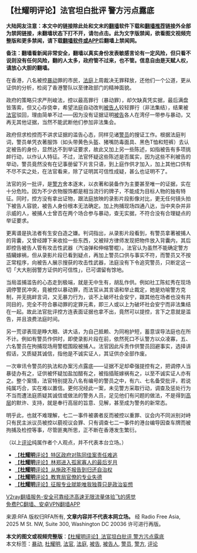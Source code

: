  <h2>【杜耀明评论】法官坦白批评 警方污点露底</h2> <p class="notice"><b>大陆网友注意：本文中的链接除此处和文末的<a href="https://github.com/bannedbook/fanqiang" >翻墙</a>软件下载和<a href="https://github.com/killgcd/justmysocks/blob/master/README.md">翻墙推荐</a>链接外全部为禁网链接，未翻墙状态下打不开，请勿点击。此为文字版禁闻，欲看图文视频完整版和更多禁闻，请下载<a href="https://github.com/bannedbook/fanqiang">翻墙软件或APP</a>后翻墙上禁闻网。</p><p>备注：翻墙看新闻非常安全，翻墙以真实身份发表敏感言论有一定风险，但只看不说则没有任何风险，翻的人太多，政府管不过来，也不管。信息自由是天赋人权，请放心大胆的翻墙。</b></p>  <div class="entry"> <p>在香港，八名被控<a href="https://www.bannedbook.org/bnews/tag/%E6%9A%B4%E5%8A%A8/" class="st_tag internal_tag" rel="tag" title="标签 暴动 下的日志">暴动</a>罪的市民，<a href="https://www.bannedbook.org/bnews/tag/%e6%b3%95%e5%ba%ad/" class="st_tag internal_tag" rel="tag" title="标签 法庭 下的日志">法庭</a>上周裁决无罪释放，还他们一个公道，更从证供的分析，检阅了香港警队以至律政部门的精神面貌。</p> <p>政府的策略只求严刑峻法，控以最高罪行（暴动罪），却欠缺真凭实据，最后满盘皆落索，但又心存侥幸，希望法庭自动改判<a href="https://www.bannedbook.org/bnews/tag/%E8%A2%AB%E5%91%8A%E4%BA%BA/" class="st_tag internal_tag" rel="tag" title="标签 被告人 下的日志">被告人</a>较轻罪行（非法集结），结果被<a href="https://www.bannedbook.org/bnews/tag/%E6%B3%95%E5%AE%98/" class="st_tag internal_tag" rel="tag" title="标签 法官 下的日志">法官</a>驳回，理由简单不过——因为没有证据证明<a href="https://www.bannedbook.org/bnews/tag/%E8%A2%AB%E5%91%8A/" class="st_tag internal_tag" rel="tag" title="标签 被告 下的日志">被告</a>各人在湾仔一带参与暴动，又再无其他证据，当然不能武断他们参加非法集会。</p>  <p>政府但求检控而不讲求证据的滥告心态，同样见诸<a href="https://www.bannedbook.org/bnews/tag/%E8%AD%A6%E5%91%98/" class="st_tag internal_tag" rel="tag" title="标签 警员 下的日志">警员</a>的搜证工作。根据法庭判词，警员单凭衣著服饰（如头带黄色头盔、猪嘴防毒面具、黑色T恤和短裤）去认定被告的身份，显然达不到举证要求，故此又加上另一些陈述，如指被告有多项挑衅行动，以作认人特征。不过，法官怀疑这些陈述是否属实，因为这些不利被告的举动，警员竟然没有在记事册留下片言只语，到上庭作供才加入，加上其他口供有不尽不实之处，在法官看来，除了证明其可信性成疑，甚么也证明不了。</p> <p>法官的另一批评，是<a href="https://www.bannedbook.org/bnews/tag/%e8%ad%a6%e6%96%b9/" class="st_tag internal_tag" rel="tag" title="标签 警方 下的日志">警方</a>舍本逐末，以衣著和装备作为主要甚至唯一的证据，实在十分危险。因为不少衣物服饰都是相当流行的牌子，不能成为目标人物的独有特征。同时，控方没有拿出证物，跟法庭放映的录影片段影像对比，更无任何镜头拍下被告人容貌，被告人身份根本无法确定。加上拘捕现场四通八达，当中夹杂并非示威的人，被捕人士曾否在两个场合参与暴动，查无实据，不符合没有合理疑点的举证要求。</p>  <p>更离谱是执法者有生安白造之嫌。判词指出，从录影片段看到，有警员拿著被捕人的背囊，又曾经蹲下来收拾一些东西，又被辩方律师发现把物件放入背囊内，其后即控告被告人管有攻击性武器（汽油弹和伸缩警棍）。法官认为虽然不能确定警方插贜嫁祸，但从录影片段已看到疑点，再加上警员口供与事实不符，而警员又不按正常程序，向被告人展示搜获的攻击性武器，法庭没有下令追究警员，只断定这一切「大大削弱警方证供的可信性」，已可谓留有馀地。</p> <p>当局滥捕滥告的心态走到极端，就是无中生有，胡乱作供。例如社工陈虹秀在现场调停警民冲突，竟被控以暴动罪，而法官从其言语和举止裁定，她是劝喻警方克制，并无挑衅言词，又无暴力行为，谈不上破坏社会安宁，跟其他在场者也没有共同目的，完全不符合暴动罪的定罪元素，即三人或以上为破坏社会安宁而非法集结在一起。故此法官批评控方连表面证据也拿不出，竟然可以提控，言下之意就是滥告，并且浪费法庭时间。</p>  <p>另一荒谬表现是睁大眼、讲大话，为自己抵赖、为同袍护短，蓄意误导法庭也在所不计。例如有警员作供时，即使录影片段在前，依然死口不认警方以众凌寡，五、六名警员在拘捕现场用警棍围殴被捕人。法官因此斥责作供警员回避事实，选择讲假话，又质疑其诚信，指他是不诚实证人，其证供亦全部作废。</p> <p>一次审讯令警员的执法和办案污点露底——证据不足却牵强提控有之，把调停人当暴徒办有之，证供被怀疑加盐加醋有之，被指插赃嫁祸有之，以至不诚实证人亦有之。整个案情，法官特别提及八名有编号的警员之中，有六、七名备受批评，若说纯属巧合，实在难以置信。更何况经此一案，未见警方采取行动，调查及惩处行为不当而遭法庭质疑其诚信或做法的警务人员，足见他们有问题的做法，不是得到<span class='wp_keywordlink_affiliate'><a href="https://www.bannedbook.org/bnews/ccpdope/" title="中共高层内幕" target="_blank">高层</a></span>的默许、支持，就是奉行高层的旨意、见解，甚至成为警务的新常态。</p>  <p>明乎此，也就不难理解，七二一事件被袭者反而被控以重罪、议会内不同派别对峙只有民主派议员被控以藐视议会罪、只有调查七二一事件的港台编导因查车牌而被拘捕及检控等事，尽管匪夷所思，正不断在香港发生繁衍。</p> <p>（以上<span class='wp_keywordlink_affiliate'><a href="https://www.bannedbook.org/bnews/comments/" title="新闻评论" target="_blank">评论</a></span>纯属作者个人观点，并不代表本台立场。）</p> <ul class='op-related-articles' title='相关阅读'> <li><a href='https://www.bannedbook.org/bnews/comments/20201029/1422345.html' target='_blank'>【<b>杜耀明</b>评论】特区政府对陈同佳案责任难逃</a></li> <li><a href='https://www.bannedbook.org/bnews/comments/20201022/1418424.html' target='_blank'>【<b>杜耀明</b>评论】林郑进入孤家寡人的最后岁月</a></li> <li><a href='https://www.bannedbook.org/bnews/comments/20201015/1414373.html' target='_blank'>【<b>杜耀明</b>评论】从施政不报告到归还自治权</a></li> <li><a href='https://www.bannedbook.org/bnews/comments/20201008/1410352.html' target='_blank'>【<b>杜耀明</b>评论】教育局官僚的专业失德</a></li> <li><a href='https://www.bannedbook.org/bnews/comments/20201001/1406463.html' target='_blank'>【<b>杜耀明</b>评论】征服专业就能唯我独尊只是政治妄想</a></li> </ul> <p class="texttj"> <a href="https://www.bannedbook.org/forum23/topic22702.html" target="_blank">V2ray翻墙服务-安全可靠经济高速无限流量体验飞的感觉</a><br/> <a href="https://github.com/bannedbook/fanqiang/wiki/%E7%A6%81%E9%97%BB%E7%BD%91%E5%AE%89%E5%8D%93%E7%BF%BB%E5%A2%99%E6%96%B0%E9%97%BBAPP" target="_blank">免费PC翻墙、安卓VPN翻墙APP</a></p><p>来源:RFA  版权归RFA所有, <strong>文章内容并不代表本网立场。</strong>  经 Radio Free Asia, 2025 M St. NW, Suite 300, Washington DC 20036 许可进行再版。</p><a name='sharetosocial'></a>       <div><b>本文的图文或视频完整版</b>：<a href='https://www.bannedbook.org/bnews/comments/20201105/1426365.html'>【杜耀明评论】法官坦白批评 警方污点露底</a></div>  </div><!--END ENTRY--> <div class="postfooter"> <div>本文标签：<a href="https://www.bannedbook.org/bnews/tag/%E6%9A%B4%E5%8A%A8/" rel="tag">暴动</a>, <a href="https://www.bannedbook.org/bnews/tag/%E6%9D%9C%E8%80%80%E6%98%8E/" rel="tag">杜耀明</a>, <a href="https://www.bannedbook.org/bnews/tag/%E6%B3%95%E5%AE%98/" rel="tag">法官</a>, <a href="https://www.bannedbook.org/bnews/tag/%e6%b3%95%e5%ba%ad/" rel="tag">法庭</a>, <a href="https://www.bannedbook.org/bnews/tag/%E8%A2%AB%E5%91%8A/" rel="tag">被告</a>, <a href="https://www.bannedbook.org/bnews/tag/%E8%A2%AB%E5%91%8A%E4%BA%BA/" rel="tag">被告人</a>, <a href="https://www.bannedbook.org/bnews/tag/%E8%AD%A6%E5%91%98/" rel="tag">警员</a>, <a href="https://www.bannedbook.org/bnews/tag/%e8%ad%a6%e6%96%b9/" rel="tag">警方</a>, <a href="https://www.bannedbook.org/bnews/tag/%E8%AF%84%E8%AE%BA/" rel="tag">评论</a></div>  </div><!--END POSTFOOTER--> 